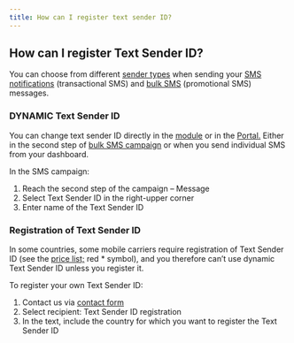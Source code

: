 ```yaml
---
title: How can I register text sender ID?
---
```


## How can I register Text Sender ID?
You can choose from different [sender types](sender-type.md#what-is-a-sender-type-and-how-can-i-use-it) when sending your [SMS notifications](https://www.bulkgate.com/en/solutions/sms/#sms-notification) (transactional SMS) and [bulk SMS](https://www.bulkgate.com/en/solutions/sms/#bulk-sms) (promotional SMS) messages. 

### DYNAMIC Text Sender ID
You can change text sender ID directly in the [module](https://www.bulkgate.com/en/sms-module/) or in the [Portal.](https://www.bulkgate.com/en/sms-portal/) Either in the second step of [bulk SMS campaign](creating-sms-campaign.html#how-do-i-create-sms-campaign) or when you send individual SMS from your dashboard. 

In the SMS campaign:
1.	Reach the second step of the campaign – Message
2.	Select Text Sender ID in the right-upper corner
3.	Enter name of the Text Sender ID

### Registration of Text Sender ID
In some countries, some mobile carriers require registration of Text Sender ID (see the [price list;](https://www.bulkgate.com/en/sms-price/) red * symbol), and you therefore can’t use dynamic Text Sender ID unless you register it. 

To register your own Text Sender ID:
1.	Contact us via [contact form](https://www.bulkgate.com/en/contact-us/)
2.	Select recipient: Text Sender ID registration
3.	In the text, include the country for which you want to register the Text Sender ID

